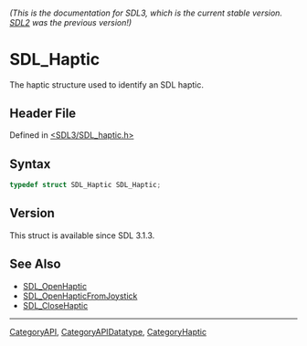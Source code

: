 ###### (This is the documentation for SDL3, which is the current stable version. [SDL2](https://wiki.libsdl.org/SDL2/) was the previous version!)
# SDL_Haptic

The haptic structure used to identify an SDL haptic.

## Header File

Defined in [<SDL3/SDL_haptic.h>](https://github.com/libsdl-org/SDL/blob/main/include/SDL3/SDL_haptic.h)

## Syntax

```c
typedef struct SDL_Haptic SDL_Haptic;
```

## Version

This struct is available since SDL 3.1.3.

## See Also

- [SDL_OpenHaptic](SDL_OpenHaptic)
- [SDL_OpenHapticFromJoystick](SDL_OpenHapticFromJoystick)
- [SDL_CloseHaptic](SDL_CloseHaptic)

----
[CategoryAPI](CategoryAPI), [CategoryAPIDatatype](CategoryAPIDatatype), [CategoryHaptic](CategoryHaptic)

